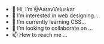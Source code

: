 - 👋 Hi, I’m @AaravVeluskar
- 👀 I’m interested in web designing...
- 🌱 I’m currently learning CSS...
- 💞️ I’m looking to collaborate on ...
- 📫 How to reach me ...

<!---
AaravVeluskar/AaravVeluskar is a ✨ special ✨ repository because its `README.md` (this file) appears on your GitHub profile.
You can click the Preview link to take a look at your changes.
--->
